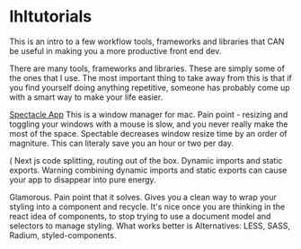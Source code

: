 # lhltutorials
This is an intro to a few workflow tools, frameworks and libraries that CAN be useful in making you a more 
productive front end dev. 

There are many tools, frameworks and libraries. These are simply some of the ones that I use. The most important
thing to take away from this is that if you find yourself doing anything repetitive, someone has probably come up with a smart way to make your life easier. 

[Spectacle App](https://www.spectacleapp.com/)
This is a window manager for mac. Pain point - resizing and toggling your windows with a mouse is slow, and you never really make the most of the space. 
Spectable decreases window resize time by an order of magniture. This can literaly save you an hour or two per day. 

(
Next js code splitting, routing out of the box. Dynamic imports and static exports. Warning combining dynamic imports and static exports can cause your app to disappear into pure energy. 

Glamorous. Pain point that it solves. Gives you a clean way to wrap your styling into a component and recycle. 
It's nice once you are thinking in the react idea of components, to stop trying to use a document model and selectors to manage styling. What works better is 
Alternatives: LESS, SASS, Radium, styled-components. 

